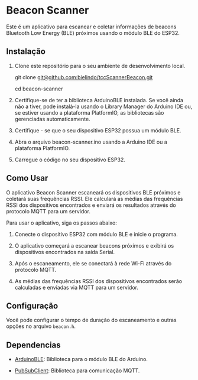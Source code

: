 # Beacon Scanner

Este é um aplicativo para escanear e coletar informações de beacons Bluetooth Low Energy (BLE) próximos usando o módulo BLE do ESP32.

## Instalação

1. Clone este repositório para o seu ambiente de desenvolvimento local.

    git clone [git@github.com:bielindo/tccScannerBeacon.git](https://github.com/bielindo/tccScannerBeacon.git)
   
    cd beacon-scanner



1. Certifique-se de ter a biblioteca ArduinoBLE instalada. Se você ainda não a tiver, pode instalá-la usando o Library Manager do Arduino IDE ou, se estiver usando a plataforma PlatformIO, as bibliotecas são gerenciadas automaticamente.

2. Certifique - se que o seu dispositivo ESP32 possua um módulo BLE.

3. Abra o arquivo beacon-scanner.ino usando a Arduino IDE ou a plataforma PlatformIO.

4. Carregue o código no seu dispositivo ESP32.


## Como Usar

O aplicativo Beacon Scanner escaneará os dispositivos BLE próximos e coletará suas frequências RSSI. Ele calculará as médias das frequências RSSI dos dispositivos encontrados e enviará os resultados através do protocolo MQTT para um servidor.

Para usar o aplicativo, siga os passos abaixo:

1. Conecte o dispositivo ESP32 com módulo BLE e inicie o programa.

2. O aplicativo começará a escanear beacons próximos e exibirá os dispositivos encontrados na saída Serial.

3. Após o escaneamento, ele se conectará à rede Wi-Fi através do protocolo MQTT.

4. As médias das frequências RSSI dos dispositivos encontrados serão calculadas e enviadas via MQTT para um servidor.

## Configuração

Você pode configurar o tempo de duração do escaneamento e outras opções no arquivo `beacon.h`.

## Dependencias

- [ArduinoBLE](https://www.arduino.cc/en/Reference/ArduinoBLE): Biblioteca para o módulo BLE do Arduino.

- [PubSubClient](https://github.com/knolleary/pubsubclient): Biblioteca para comunicação MQTT.

